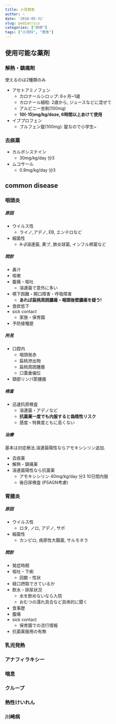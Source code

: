 ```yaml
---
title: 小児救急
author: ~
date: '2018-05-31'
slug: pediatrics
categories: ["研修"]
tags: ["小児科", "救急"]
---
```


<div id="toc"></div>

## 使用可能な薬剤

### 解熱・鎮痛剤

使えるのは2種類のみ

- アセトアミノフェン
    - カロナールシロップ: 6ヶ月~1歳
    - カロナール細粒: 2歳から, ジュースなどに混ぜて
    - アルピニー坐剤(100mg)
    - **10(-15)mg/kg/doze, 6時間以上あけて使用**
- イブプロフェン
    - ブルフェン錠(100mg): 錠なので小学生~


### 去痰薬

- カルボシステイン
    - 30mg/kg/day 分3
- ムコサール
    - 0.9mg/kg/day 分3


## common disease

### 咽頭炎

##### 原因

- ウイルス性
    - ライノ,アデノ, EB, エンテロなど
- 細菌性
    - A-$\beta$溶連菌, 黄ブ, 肺炎球菌, インフル桿菌など


##### 問診

- 鼻汁
- 咳嗽
- 腹痛・嘔吐
    - 溶連菌で意外に多い
- 嚥下困難・開口障害・呼吸障害
    - **あれば扁桃周囲膿瘍・咽頭後壁膿瘍を疑う!**
- 食欲低下
- sick contact
    - 家族・保育園
- 予防接種歴


##### 所見

- 口腔内
    - 咽頭発赤
    - 扁桃滲出物
    - 扁桃周囲腫脹
    - 口蓋垂偏位
- 頸部リンパ節腫脹


##### 検査

- 迅速抗原検査
    - 溶連菌・アデノなど
    - **抗菌薬一度でも内服すると偽陰性リスク**
    - 感度・特異度ともに高くない

##### 治療

基本は対症療法.溶連菌陽性ならアモキシシリン追加.

- 去痰薬
- 解熱・鎮痛薬
- 溶連菌陽性なら抗菌薬
    - アモキシシリン 40mg/kg/day 分3 10日間内服
    - 後日尿検査 (PSAGN考慮)


### 胃腸炎

##### 原因

- ウイルス性
    - ロタ, ノロ, アデノ, サポ
- 細菌性
    - カンピロ, 病原性大腸菌, サルモネラ


##### 問診

- 発症時期
- 嘔吐・下痢
    - 回数・性状
- 経口摂取できているか
- 飲水・排尿状況
    - 水を飲めないなら入院
    - おむつの濡れ具合など具体的に聞く
- 食事歴
- 腹痛
- sick contact
    - 保育園での流行情報
- 抗菌薬服用の有無



### 乳児発熱

### アナフィラキシー

### 喘息

### クループ

### 熱性けいれん

### 川崎病
